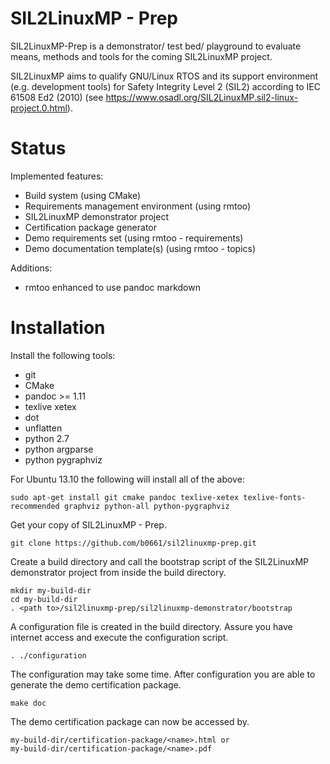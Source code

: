 # SIL2LinuxMP - Prep

SIL2LinuxMP-Prep is a demonstrator/ test bed/ playground to evaluate
means, methods and tools for the coming SIL2LinuxMP project.

SIL2LinuxMP aims to qualify GNU/Linux RTOS and its support environment
(e.g. development tools) for Safety Integrity Level 2 (SIL2) according 
to IEC 61508 Ed2 (2010) (see <https://www.osadl.org/SIL2LinuxMP.sil2-linux-project.0.html>).

# Status

Implemented features:

  * Build system (using CMake)
  * Requirements management environment (using rmtoo) 
  * SIL2LinuxMP demonstrator project
  * Certification package generator
  * Demo requirements set (using rmtoo - requirements)
  * Demo documentation template(s) (using rmtoo - topics)
  
Additions:

  * rmtoo enhanced to use pandoc markdown

# Installation

Install the following tools:

  * git
  * CMake
  * pandoc >= 1.11
  * texlive xetex
  * dot
  * unflatten
  * python 2.7
  * python argparse
  * python pygraphviz
  
For Ubuntu 13.10 the following will install all of the above:

    sudo apt-get install git cmake pandoc texlive-xetex texlive-fonts-recommended graphviz python-all python-pygraphviz 

Get your copy of SIL2LinuxMP - Prep.

    git clone https://github.com/b0661/sil2linuxmp-prep.git

Create a build directory and call the bootstrap script of the SIL2LinuxMP
demonstrator project from inside the build directory.

    mkdir my-build-dir
    cd my-build-dir 
    . <path to>/sil2linuxmp-prep/sil2linuxmp-demonstrator/bootstrap

A configuration file is created in the
build directory. Assure you have internet access
and execute the configuration script.

    . ./configuration

The configuration may take some time. After configuration
you are able to generate the demo certification package.

    make doc

The demo certification package can now be accessed by.

    my-build-dir/certification-package/<name>.html or
    my-build-dir/certification-package/<name>.pdf
